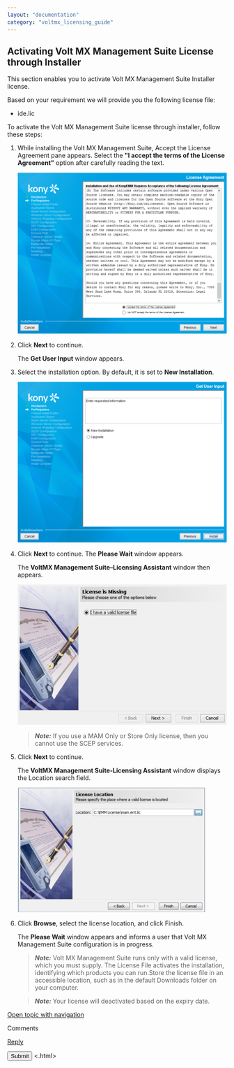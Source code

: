```yaml
---
layout: "documentation"
category: "voltmx_licensing_guide"
---
```

                           


Activating Volt MX Management Suite License through Installer
----------------------------------------------------------

This section enables you to activate Volt MX Management Suite Installer license.

Based on your requirement we will provide you the following license file:

*   ide.lic

To activate the Volt MX Management Suite license through installer, follow these steps:

1.  While installing the Volt MX Management Suite, Accept the License Agreement pane appears. Select the **"I accept the terms of the License Agreement"** option after carefully reading the text.
    
    ![](Resources/Images/License_Agreement_EMM.png)
    
2.  Click **Next** to continue.
    
    The **Get User Input** window appears.
    
3.  Select the installation option. By default, it is set to **New Installation**.
    
    ![](Resources/Images/License_Agreement_EMM2.png)
    
4.  Click **Next** to continue. The **Please Wait** window appears.
    
    The **VoltMX Management Suite–Licensing Assistant** window then appears.
    
    ![](Resources/Images/License_Agreement_EMM3.png)
    
    > **_Note:_** If you use a MAM Only or Store Only license, then you cannot use the SCEP services.
    
5.  Click **Next** to continue.
    
    The **VoltMX Management Suite-Licensing Assistant** window displays the Location search field.
    
    ![](Resources/Images/License_Agreement_EMM4.png)
    
6.  Click **Browse**, select the license location, and click Finish.
    
    The **Please Wait** window appears and informs a user that Volt MX Management Suite configuration is in progress.
    
    > **_Note:_** Volt MX Management Suite runs only with a valid license, which you must supply. The License File activates the installation, identifying which products you can run.Store the license file in an accessible location, such as in the default Downloads folder on your computer.
    
    > **_Note:_** Your license will deactivated based on the expiry date.
    

[Open topic with navigation](../Content/VoltMXOne_EMM_Installer.html)

Comments

[Reply](#)

 

</div> <input class="comment-submit" type="button" value="Submit" > </div> </div> </body> <.html></x-turndown>
